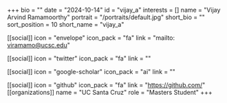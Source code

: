 +++
bio = "" 
date = "2024-10-14" 
id = "vijay_a" 
interests = [] 
name = "Vijay Arvind Ramamoorthy" 
portrait = "/portraits/default.jpg" 
short_bio = "" 
sort_position = 10
 short_name = "vijay_a" 

[[social]] 
    icon = "envelope" 
    icon_pack = "fa" 
    link = "mailto: viramamo@ucsc.edu"

 [[social]] 
    icon = "twitter" 
    icon_pack = "fa" 
    link = "" 

[[social]] 
    icon = "google-scholar" 
    icon_pack = "ai" 
    link = "" 

[[social]] 
    icon = "github" 
    icon_pack = "fa" 
    link = "https://github.com/" 
[[organizations]] 
     name = "UC Santa Cruz" 
      role = "Masters Student" 
+++
